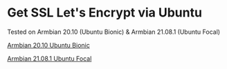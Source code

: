 # Get SSL Let's Encrypt via Ubuntu
Tested on Armbian 20.10 (Ubuntu Bionic) & Armbian 21.08.1 (Ubuntu Focal)

[Armbian 20.10 Ubuntu Bionic](https://drive.google.com/file/d/11ydWCMNhGpBxF7N0piRBMEmrcrfkQUR-/view?usp=drivesdk)

[Armbian 21.08.1 Ubuntu Focal](https://drive.google.com/file/d/1tId3FgvQfonmhrbEXlny7fK1fRi4Tc2Y/view?usp=drivesdk)
